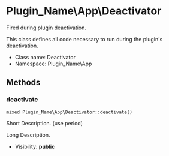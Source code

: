 Plugin_Name\App\Deactivator
===============

Fired during plugin deactivation.

This class defines all code necessary to run during the plugin's deactivation.


* Class name: Deactivator
* Namespace: Plugin_Name\App







Methods
-------


### deactivate

    mixed Plugin_Name\App\Deactivator::deactivate()

Short Description. (use period)

Long Description.

* Visibility: **public**



